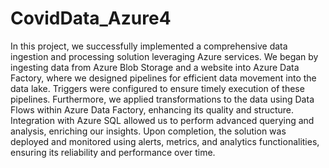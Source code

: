 # CovidData_Azure4

In this project, we successfully implemented a comprehensive data ingestion and processing solution leveraging Azure services. We began by ingesting data from Azure Blob Storage and a website into Azure Data Factory, where we designed pipelines for efficient data movement into the data lake. Triggers were configured to ensure timely execution of these pipelines. Furthermore, we applied transformations to the data using Data Flows within Azure Data Factory, enhancing its quality and structure. Integration with Azure SQL allowed us to perform advanced querying and analysis, enriching our insights. Upon completion, the solution was deployed and monitored using alerts, metrics, and analytics functionalities, ensuring its reliability and performance over time.
